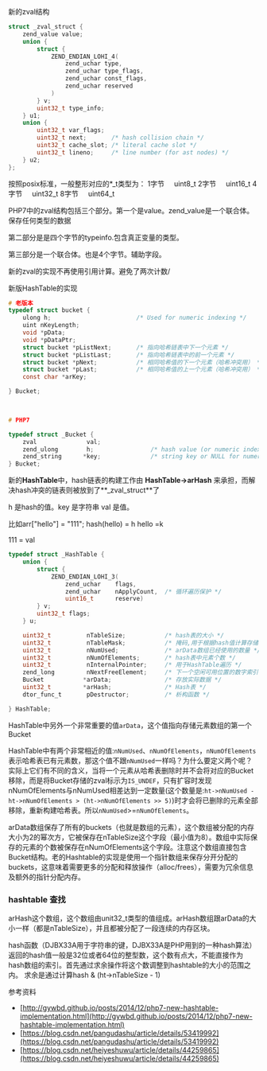 
新的zval结构

```c
struct _zval_struct {
    zend_value value;
    union {
        struct {
            ZEND_ENDIAN_LOHI_4(
                zend_uchar type,
                zend_uchar type_flags,
                zend_uchar const_flags,
                zend_uchar reserved
            )
        } v;
        uint32_t type_info;
    } u1;
    union {
        uint32_t var_flags;
        uint32_t next;       /* hash collision chain */
        uint32_t cache_slot; /* literal cache slot */
        uint32_t lineno;     /* line number (for ast nodes) */
    } u2;
};
```

按照posix标准，一般整形对应的*_t类型为： 1字节     uint8_t 2字节     uint16_t 4字节     uint32_t 8字节     uint64_t 

PHP7中的zval结构包括三个部分。第一个是value。zend_value是一个联合体。保存任何类型的数据

第二部分是是四个字节的typeinfo.包含真正变量的类型。

第三部分是一个联合体。也是4个字节。辅助字段。

新的zval的实现不再使用引用计算。避免了两次计数/

新版HashTable的实现

```c
# 老版本
typedef struct bucket {
    ulong h;                        /* Used for numeric indexing */
    uint nKeyLength;
    void *pData;
    void *pDataPtr;
    struct bucket *pListNext;       /* 指向哈希链表中下一个元素 */
    struct bucket *pListLast;       /* 指向哈希链表中的前一个元素 */
    struct bucket *pNext;           /* 相同哈希值的下一个元素（哈希冲突用） */
    struct bucket *pLast;           /* 相同哈希值的上一个元素（哈希冲突用） */
    const char *arKey;

} Bucket;

 

# PHP7

typedef struct _Bucket {
    zval              val;
    zend_ulong        h;                /* hash value (or numeric index)   */
    zend_string      *key;              /* string key or NULL for numerics */
} Bucket;
```

新的**HashTable**中，hash链表的构建工作由 **HashTable->arHash** 来承担，而解决hash冲突的链表则被放到了**_zval_struct**了 

h 是hash的值。key 是字符串 val 是值。

比如arr["hello"]  = "111";   hash(hello) = h  hello =k

 111 = val

```c
typedef struct _HashTable { 
    union {
        struct {
            ZEND_ENDIAN_LOHI_3(
                zend_uchar    flags,
                zend_uchar    nApplyCount,  /* 循环遍历保护 */
                uint16_t      reserve)
        } v;
        uint32_t flags;
    } u;

    uint32_t          nTableSize;           /* hash表的大小 */
    uint32_t          nTableMask;           /* 掩码,用于根据hash值计算存储位置,永远等于nTableSize-1 */
    uint32_t          nNumUsed;             /* arData数组已经使用的数量 */
    uint32_t          nNumOfElements;       /* hash表中元素个数 */
    uint32_t          nInternalPointer;     /* 用于HashTable遍历 */
    zend_long         nNextFreeElement;     /* 下一个空闲可用位置的数字索引 */
    Bucket           *arData;               /* 存放实际数据 */
    uint32_t         *arHash;               /* Hash表 */
    dtor_func_t       pDestructor;          /* 析构函数 */

} HashTable;
```

HashTable中另外一个非常重要的值`arData`，这个值指向存储元素数组的第一个Bucket 

HashTable中有两个非常相近的值:`nNumUsed`、`nNumOfElements`，`nNumOfElements`表示哈希表已有元素数，那这个值不跟`nNumUsed`一样吗？为什么要定义两个呢？实际上它们有不同的含义，当将一个元素从哈希表删除时并不会将对应的Bucket移除，而是将Bucket存储的zval标示为`IS_UNDEF`，只有扩容时发现nNumOfElements与nNumUsed相差达到一定数量(这个数量是:`ht->nNumUsed - ht->nNumOfElements > (ht->nNumOfElements >> 5)`)时才会将已删除的元素全部移除，重新构建哈希表。所以`nNumUsed`>=`nNumOfElements`。 

arData数组保存了所有的buckets（也就是数组的元素），这个数组被分配的内存大小为2的幂次方，它被保存在nTableSize这个字段（最小值为8）。数组中实际保存的元素的个数被保存在nNumOfElements这个字段。注意这个数组直接包含Bucket结构。老的Hashtable的实现是使用一个指针数组来保存分开分配的buckets，这意味着需要更多的分配和释放操作（alloc/frees），需要为冗余信息及额外的指针分配内存。 

### hashtable 查找

arHash这个数组，这个数组由unit32_t类型的值组成。arHash数组跟arData的大小一样（都是nTableSize），并且都被分配了一段连续的内存区块。 

hash函数（DJBX33A用于字符串的键，DJBX33A是PHP用到的一种hash算法）返回的hash值一般是32位或者64位的整型数，这个数有点大，不能直接作为hash数组的索引。首先通过求余操作将这个数调整到hashtable的大小的范围之内。 求余是通过计算hash & (ht->nTableSize - 1) 

参考资料

- [http://gywbd.github.io/posts/2014/12/php7-new-hashtable-implementation.html](http://gywbd.github.io/posts/2014/12/php7-new-hashtable-implementation.html)
- [https://blog.csdn.net/pangudashu/article/details/53419992](https://blog.csdn.net/pangudashu/article/details/53419992)
- [https://blog.csdn.net/heiyeshuwu/article/details/44259865](https://blog.csdn.net/heiyeshuwu/article/details/44259865)